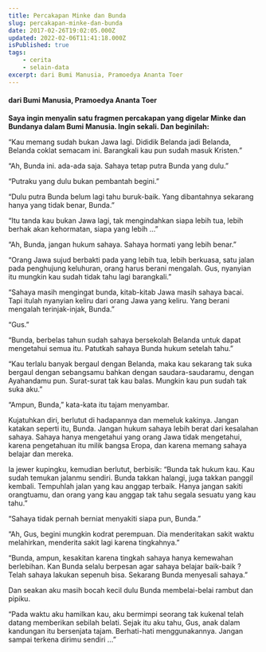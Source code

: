 ```yaml
---
title: Percakapan Minke dan Bunda
slug: percakapan-minke-dan-bunda
date: 2017-02-26T19:02:05.000Z
updated: 2022-02-06T11:41:18.000Z
isPublished: true
tags: 
    - cerita
    - selain-data
excerpt: dari Bumi Manusia, Pramoedya Ananta Toer
---
```


#### dari Bumi Manusia, Pramoedya Ananta Toer

**Saya ingin menyalin satu fragmen percakapan yang digelar Minke dan Bundanya dalam Bumi Manusia. Ingin sekali. Dan beginilah:**

“Kau memang sudah bukan Jawa lagi. Dididik Belanda jadi Belanda, Belanda coklat semacam ini. Barangkali kau pun sudah masuk Kristen.”

“Ah, Bunda ini. ada-ada saja. Sahaya tetap putra Bunda yang dulu.”

“Putraku yang dulu bukan pembantah begini.”

“Dulu putra Bunda belum lagi tahu buruk-baik. Yang dibantahnya sekarang hanya yang tidak benar, Bunda.”

“Itu tanda kau bukan Jawa lagi, tak mengindahkan siapa lebih tua, lebih berhak akan kehormatan, siapa yang lebih …”

“Ah, Bunda, jangan hukum sahaya. Sahaya hormati yang lebih benar.”

“Orang Jawa sujud berbakti pada yang lebih tua, lebih berkuasa, satu jalan pada penghujung keluhuran, orang harus berani mengalah. Gus, nyanyian itu mungkin kau sudah tidak tahu lagi barangkali.”

“Sahaya masih mengingat bunda, kitab-kitab Jawa masih sahaya bacai. Tapi itulah nyanyian keliru dari orang Jawa yang keliru.
Yang berani mengalah terinjak-injak, Bunda.”

“Gus.”

“Bunda, berbelas tahun sudah sahaya bersekolah Belanda untuk dapat mengetahui semua itu. Patutkah sahaya Bunda hukum setelah tahu.”

“Kau terlalu banyak bergaul dengan Belanda, maka kau sekarang tak suka bergaul dengan sebangsamu bahkan dengan saudara-saudaramu, dengan Ayahandamu pun. Surat-surat tak kau balas. Mungkin kau pun sudah tak suka aku.”

“Ampun, Bunda,” kata-kata itu tajam menyambar.

Kujatuhkan diri, berlutut di hadapannya dan memeluk kakinya. Jangan katakan seperti itu, Bunda. Jangan hukum sahaya lebih berat dari kesalahan sahaya. Sahaya hanya mengetahui yang orang Jawa tidak mengetahui, karena pengetahuan itu milik bangsa Eropa, dan karena memang sahaya belajar dan mereka.

Ia jewer kupingku, kemudian berlutut, berbisik: “Bunda tak hukum kau. Kau sudah temukan jalanmu sendiri. Bunda takkan halangi, juga takkan panggil kembali. Tempuhlah jalan yang kau anggap terbaik. Hanya jangan sakiti orangtuamu, dan orang yang kau anggap tak tahu segala sesuatu yang kau tahu.”

“Sahaya tidak pernah berniat menyakiti siapa pun, Bunda.”

“Ah, Gus, begini mungkin kodrat perempuan. Dia menderitakan sakit waktu melahirkan, menderita sakit lagi karena tingkahnya.”

“Bunda, ampun, kesakitan karena tingkah sahaya hanya kemewahan berlebihan. Kan Bunda selalu berpesan agar sahaya belajar baik-baik ? Telah sahaya lakukan sepenuh bisa. Sekarang Bunda menyesali sahaya.”

Dan seakan aku masih bocah kecil dulu Bunda membelai-belai rambut dan pipiku.

“Pada waktu aku hamilkan kau, aku bermimpi seorang tak kukenal telah datang memberikan sebilah belati. Sejak itu aku tahu, Gus, anak dalam kandungan itu bersenjata tajam. Berhati-hati menggunakannya. Jangan sampai terkena dirimu sendiri …”
